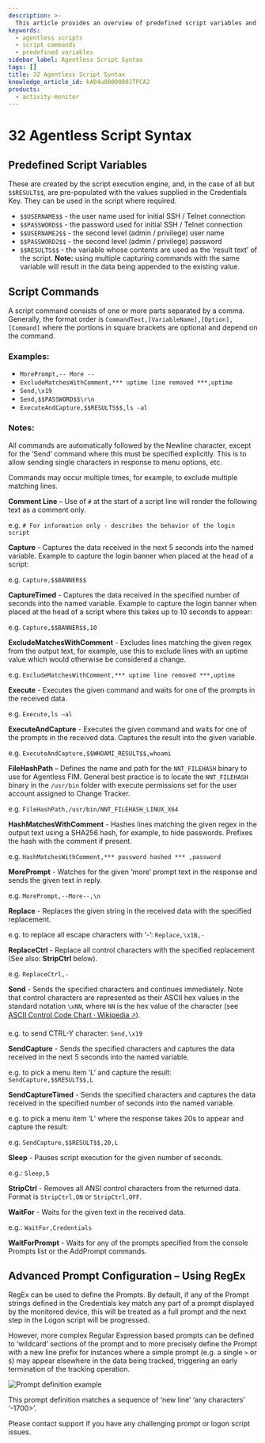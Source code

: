 ```yaml
---
description: >-
  This article provides an overview of predefined script variables and commands used in agentless scripts, along with examples and notes for effective usage.
keywords:
  - agentless scripts
  - script commands
  - predefined variables
sidebar_label: Agentless Script Syntax
tags: []
title: 32 Agentless Script Syntax
knowledge_article_id: kA04u0000000JTPCA2
products:
  - activity-monitor
---
```


# 32 Agentless Script Syntax

## Predefined Script Variables

These are created by the script execution engine, and, in the case of all but `$$RESULT$$`, are pre-populated with the values supplied in the Credentials Key. They can be used in the script where required.

- `$$USERNAME$$` - the user name used for initial SSH / Telnet connection
- `$$PASSWORD$$` - the password used for initial SSH / Telnet connection
- `$$USERNAME2$$` - the second level (admin / privilege) user name
- `$$PASSWORD2$$` - the second level (admin / privilege) password
- `$$RESULTS$$` - the variable whose contents are used as the ‘result text’ of the script. **Note:** using multiple capturing commands with the same variable will result in the data being appended to the existing value.

## Script Commands

A script command consists of one or more parts separated by a comma. Generally, the format order is `CommandText,[VariableName],[Option],[Command]` where the portions in square brackets are optional and depend on the command.

### Examples:

- `MorePrompt,-- More --`
- `ExcludeMatchesWithComment,*** uptime line removed ***,uptime`
- `Send,\x19`
- `Send,$$PASSWORD$$\r\n`
- `ExecuteAndCapture,$$RESULTS$$,ls -al`

### Notes:

All commands are automatically followed by the Newline character, except for the ‘Send’ command where this must be specified explicitly. This is to allow sending single characters in response to menu options, etc.

Commands may occur multiple times, for example, to exclude multiple matching lines.

**Comment Line** – Use of `#` at the start of a script line will render the following text as a comment only.

e.g. `# For information only - describes the behavior of the login script`

**Capture** - Captures the data received in the next 5 seconds into the named variable. Example to capture the login banner when placed at the head of a script:

e.g. `Capture,$$BANNER$$`

**CaptureTimed** - Captures the data received in the specified number of seconds into the named variable. Example to capture the login banner when placed at the head of a script where this takes up to 10 seconds to appear:

e.g. `Capture,$$BANNER$$,10`

**ExcludeMatchesWithComment** - Excludes lines matching the given regex from the output text, for example, use this to exclude lines with an uptime value which would otherwise be considered a change.

e.g. `ExcludeMatchesWithComment,*** uptime line removed ***,uptime`

**Execute** - Executes the given command and waits for one of the prompts in the received data.

e.g. `Execute,ls –al`

**ExecuteAndCapture** - Executes the given command and waits for one of the prompts in the received data. Captures the result into the given variable.

e.g. `ExecuteAndCapture,$$WHOAMI_RESULT$$,whoami`

**FileHashPath** – Defines the name and path for the `NNT_FILEHASH` binary to use for Agentless FIM. General best practice is to locate the `NNT_FILEHASH` binary in the `/usr/bin` folder with execute permissions set for the user account assigned to Change Tracker.

e.g. `FileHashPath,/usr/bin/NNT_FILEHASH_LINUX_X64`

**HashMatchesWithComment** - Hashes lines matching the given regex in the output text using a SHA256 hash, for example, to hide passwords. Prefixes the hash with the comment if present.

e.g. `HashMatchesWithComment,*** password hashed *** ,password`

**MorePrompt** - Watches for the given ‘more’ prompt text in the response and sends the given text in reply.

e.g. `MorePrompt,--More--,\n`

**Replace** - Replaces the given string in the received data with the specified replacement.

e.g. to replace all escape characters with ‘-’: `Replace,\x1B,-`

**ReplaceCtrl** - Replace all control characters with the specified replacement (See also: **StripCtrl** below).

e.g. `ReplaceCtrl,-`

**Send** - Sends the specified characters and continues immediately. Note that control characters are represented as their ASCII hex values in the standard notation `\xNN`, where `NN` is the hex value of the character (see [ASCII Control Code Chart ⸱ Wikipedia 🡥](http://en.wikipedia.org/wiki/ASCII#ASCII_control_code_chart)).

e.g. to send CTRL-Y character: `Send,\x19`

**SendCapture** - Sends the specified characters and captures the data received in the next 5 seconds into the named variable.

e.g. to pick a menu item ‘L’ and capture the result: `SendCapture,$$RESULT$$,L`

**SendCaptureTimed** - Sends the specified characters and captures the data received in the specified number of seconds into the named variable.

e.g. to pick a menu item ‘L’ where the response takes 20s to appear and capture the result:

e.g. `SendCapture,$$RESULT$$,20,L`

**Sleep** - Pauses script execution for the given number of seconds.

e.g.: `Sleep,5`

**StripCtrl** - Removes all ANSI control characters from the returned data. Format is `StripCtrl,ON` or `StripCtrl,OFF`.

**WaitFor** - Waits for the given text in the received data.

e.g.: `WaitFor,Credentials`

**WaitForPrompt** - Waits for any of the prompts specified from the console Prompts list or the AddPrompt commands.

## Advanced Prompt Configuration – Using RegEx

RegEx can be used to define the Prompts. By default, if any of the Prompt strings defined in the Credentials key match any part of a prompt displayed by the monitored device, this will be treated as a full prompt and the next step in the Logon script will be progressed.

However, more complex Regular Expression based prompts can be defined to ‘wildcard’ sections of the prompt and to more precisely define the Prompt with a new line prefix for instances where a simple prompt (e.g. a single `>` or `$`) may appear elsewhere in the data being tracked, triggering an early termination of the tracking operation.

![Prompt definition example](https://nwxcorp--c.na147.content.force.com/sfc/dist/version/download/?oid=00D7000000091pB&ids=0684u00000LdK3k&d=%2Fa%2F4u000000Lzdx%2FV_RqETtxxyiNIezifUGwB3f2JIlCwU5sXzwljrAD9SQ&asPdf=false)

This prompt definition matches a sequence of ‘new line’ ‘any characters’ ‘-1700>’.

Please contact support if you have any challenging prompt or logon script issues.